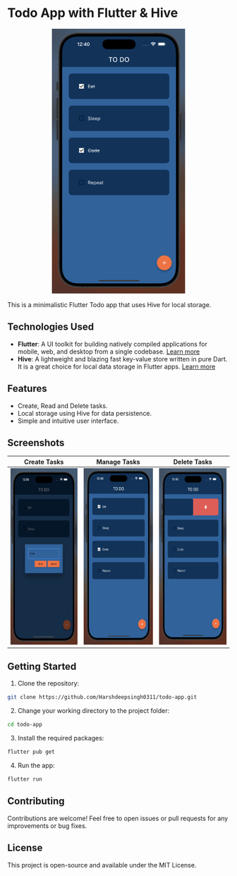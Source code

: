 # Todo App with Flutter & Hive

<p align='center'><img src="screenshots/read.png"  width="60%" height="600"></p>

This is a minimalistic Flutter Todo app that uses Hive for local storage.

## Technologies Used

- **Flutter**: A UI toolkit for building natively compiled applications for mobile, web, and desktop from a single codebase. [Learn more](https://flutter.dev/)
- **Hive**: A lightweight and blazing fast key-value store written in pure Dart. It is a great choice for local data storage in Flutter apps. [Learn more](https://pub.dev/packages/hive)

## Features

- Create, Read and Delete tasks.
- Local storage using Hive for data persistence.
- Simple and intuitive user interface.

## Screenshots

| Create Tasks | Manage Tasks  | Delete Tasks |
| -------- | --------- | ------- |
| <img src="screenshots/create.png" width="100%" height="400"> | <img src="screenshots/read.png" width="100%" height="400"> | <img src="screenshots/delete.png" width="100%" height="400"> |


## Getting Started

1. Clone the repository:

```bash
git clone https://github.com/Harshdeepsingh0311/todo-app.git
```
2. Change your working directory to the project folder:
```bash
cd todo-app
```

3. Install the required packages:
```bash
flutter pub get
```

4. Run the app:
```bash
flutter run
```

## Contributing
Contributions are welcome! Feel free to open issues or pull requests for any improvements or bug fixes.


## License
This project is open-source and available under the MIT License.
